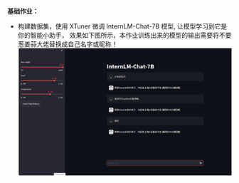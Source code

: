 **基础作业：**

* 构建数据集，使用 XTuner 微调 InternLM-Chat-7B 模型, 让模型学习到它是你的智能小助手，
效果如下图所示，本作业训练出来的模型的输出需要将不要葱姜蒜大佬替换成自己名字或昵称！
![image](assets/image-20240123002256-f64mh32.png)

